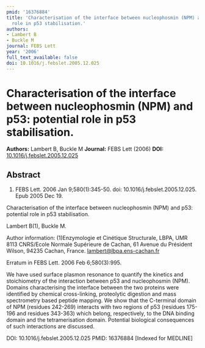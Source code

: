 ```yaml
---
pmid: '16376884'
title: 'Characterisation of the interface between nucleophosmin (NPM) and p53: potential
  role in p53 stabilisation.'
authors:
- Lambert B
- Buckle M
journal: FEBS Lett
year: '2006'
full_text_available: false
doi: 10.1016/j.febslet.2005.12.025
---
```


# Characterisation of the interface between nucleophosmin (NPM) and p53: potential role in p53 stabilisation.
**Authors:** Lambert B, Buckle M
**Journal:** FEBS Lett (2006)
**DOI:** [10.1016/j.febslet.2005.12.025](https://doi.org/10.1016/j.febslet.2005.12.025)

## Abstract

1. FEBS Lett. 2006 Jan 9;580(1):345-50. doi: 10.1016/j.febslet.2005.12.025. Epub 
2005 Dec 19.

Characterisation of the interface between nucleophosmin (NPM) and p53: potential 
role in p53 stabilisation.

Lambert B(1), Buckle M.

Author information:
(1)Enzymologie et Cinétique Structurale, LBPA, UMR 8113 CNRS/Ecole Normale 
Supérieure de Cachan, 61 Avenue du Président Wilson, 94235 Cachan, France. 
lambert@lbpa.ens-cachan.fr

Erratum in
    FEBS Lett. 2006 Feb 6;580(3):995.

We have used surface plasmon resonance to quantify the kinetics and 
stoichiometry of the interaction between p53 and nucleophosmin (NPM). Domains 
characterising the interface between the two proteins were identified by 
chemical cross-linking, proteolytic digestion and mass spectrometry based 
peptide mapping. We show that the C-terminal domain of NPM (residues 242-269) 
interacts with two regions of p53 (residues 175-196 and residues 343-363) which 
belong, respectively, to the DNA binding domain and the tetramerisation domain. 
Potential biological consequences of such interactions are discussed.

DOI: 10.1016/j.febslet.2005.12.025
PMID: 16376884 [Indexed for MEDLINE]
